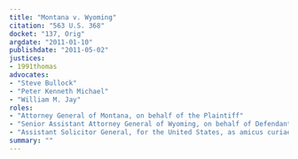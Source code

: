 ```yaml
---
title: "Montana v. Wyoming"
citation: "563 U.S. 368"
docket: "137, Orig"
argdate: "2011-01-10"
publishdate: "2011-05-02"
justices:
- 1991thomas
advocates:
- "Steve Bullock"
- "Peter Kenneth Michael"
- "William M. Jay"
roles:
- "Attorney General of Montana, on behalf of the Plaintiff"
- "Senior Assistant Attorney General of Wyoming, on behalf of Defendant Wyoming"
- "Assistant Solicitor General, for the United States, as amicus curiae, supporting the Defendants"
summary: ""
---
```


